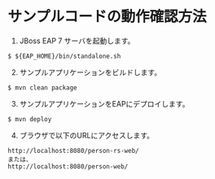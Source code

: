 # サンプルコードの動作確認方法

1. JBoss EAP 7 サーバを起動します。

~~~
$ ${EAP_HOME}/bin/standalone.sh
~~~

2. サンプルアプリケーションをビルドします。

~~~
$ mvn clean package
~~~

3. サンプルアプリケーションをEAPにデプロイします。

~~~
$ mvn deploy
~~~

4. ブラウザで以下のURLにアクセスします。

~~~
http://localhost:8080/person-rs-web/
または、
http://localhost:8080/person-web/
~~~